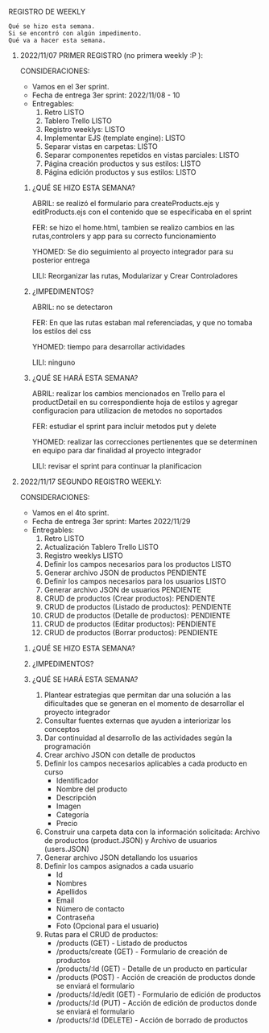 REGISTRO DE WEEKLY

    Qué se hizo esta semana.
    Si se encontró con algún impedimento.
    Qué va a hacer esta semana.

1. 2022/11/07 PRIMER REGISTRO (no primera weekly :P ):

    CONSIDERACIONES:

    - Vamos en el 3er sprint. 
    - Fecha de entrega 3er sprint: 2022/11/08 - 10
    - Entregables:
        1. Retro                                              LISTO
        2. Tablero Trello                                     LISTO
        3. Registro weeklys:                                  LISTO
        4. Implementar EJS (template engine):                 LISTO
        5. Separar vistas en carpetas:                        LISTO
        6. Separar componentes repetidos en vistas parciales: LISTO
        7. Página creación productos y sus estilos:           LISTO
        8. Página edición productos y sus estilos:            LISTO


    1. ¿QUÉ SE HIZO ESTA SEMANA?

        ABRIL: se realizó el formulario para createProducts.ejs y editProducts.ejs con el contenido que se especificaba en el sprint

        FER: se hizo el home.html, tambien se realizo cambios en las rutas,controlers y app para su correcto funcionamiento

        YHOMED: Se dio seguimiento al proyecto integrador para su posterior entrega 

        LILI: Reorganizar las rutas, Modularizar y Crear Controladores

    2.  ¿IMPEDIMENTOS?

        ABRIL: no se detectaron

        FER: En que las rutas estaban mal referenciadas, y que no tomaba los estilos del css

        YHOMED: tiempo para desarrollar actividades

        LILI: ninguno

    3. ¿QUÉ SE HARÁ ESTA SEMANA?

        ABRIL: realizar los cambios mencionados en Trello para el productDetail en su correspondiente hoja de estilos y agregar configuracion para utilizacion de metodos no soportados

        FER: estudiar el sprint para incluir metodos put y delete

        YHOMED: realizar las correcciones pertienentes que se determinen en equipo para dar finalidad al proyecto integrador 

        LILI: revisar el sprint para continuar la planificacion

2. 2022/11/17 SEGUNDO REGISTRO WEEKLY:

    CONSIDERACIONES:

    - Vamos en el 4to sprint. 
    - Fecha de entrega 3er sprint: Martes 2022/11/29
    - Entregables:
        1. Retro                                                                      LISTO
        2. Actualización Tablero Trello                                               LISTO 
        3. Registro weeklys                                                           LISTO 
        4. Definir los campos necesarios para los productos                           LISTO
        5. Generar archivo JSON de productos                                          PENDIENTE
        6. Definir los campos necesarios para los usuarios                            LISTO
        7. Generar archivo JSON de usuarios                                           PENDIENTE
        8. CRUD de productos (Crear productos):                                       PENDIENTE
        9. CRUD de productos (Listado de productos):                                  PENDIENTE
        10. CRUD de productos (Detalle de productos):                                 PENDIENTE
        11. CRUD de productos (Editar productos):                                     PENDIENTE
        12. CRUD de productos (Borrar productos):                                     PENDIENTE

    1. ¿QUÉ SE HIZO ESTA SEMANA?

    2. ¿IMPEDIMENTOS?

    3. ¿QUÉ SE HARÁ ESTA SEMANA?

        1. Plantear estrategias que permitan dar una solución a las dificultades que se generan en el momento de desarrollar el proyecto integrador 
        2. Consultar fuentes externas que ayuden a interiorizar los conceptos
        3. Dar continuidad al desarrollo de las actividades según la programación 
        4. Crear archivo JSON con detalle de productos 
        5. Definir los campos necesarios aplicables a cada producto en curso 
            - Identificador
            - Nombre del producto
            - Descripción
            - Imagen
            - Categoría
            - Precio
        6. Construir una carpeta data con la información solicitada: Archivo de productos (product.JSON) y Archivo de usuarios (users.JSON)
        7. Generar archivo JSON detallando los usuarios 
        8. Definir los campos asignados a cada usuario 
            - Id
            - Nombres
            - Apellidos
            - Email
            - Número de contacto
            - Contraseña
            - Foto (Opcional para el usuario)
        9. Rutas para el CRUD de productos:
            - /products (GET) - Listado de productos 
            - /products/create (GET) - Formulario de creación de productos 
            - /products/:Id (GET) - Detalle de un producto en particular 
            - /products (POST) - Acción de creación de productos donde se enviará el formulario 
            - /products/:Id/edit (GET) - Formulario de edición de productos  
            - /products/:Id (PUT) - Acción de edición de productos donde se enviará el formulario 
            - /products/:Id (DELETE) - Acción de borrado de productos







